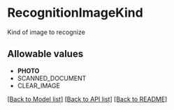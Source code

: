 # RecognitionImageKind

Kind of image to recognize
## Allowable values

* **PHOTO**
* SCANNED_DOCUMENT
* CLEAR_IMAGE

[[Back to Model list]](../../README.md#documentation-for-models) [[Back to API list]](../../README.md#documentation-for-api-endpoints) [[Back to README]](../../README.md)


